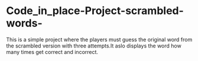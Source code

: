 # Code_in_place-Project-scrambled-words-
This is a simple project where the players must guess the original word from the scrambled version with three attempts.It aslo displays the word how many times get correct and incorrect.
